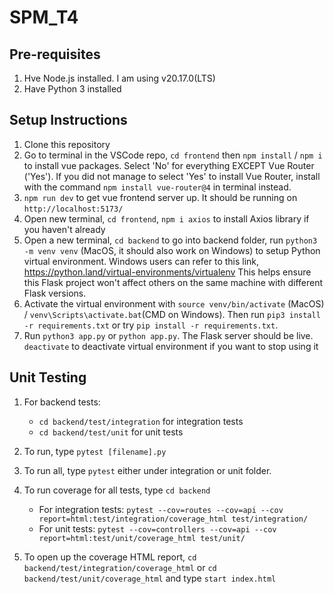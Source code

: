 # SPM_T4

## Pre-requisites

1. Hve Node.js installed. I am using v20.17.0(LTS)
2. Have Python 3 installed

## Setup Instructions

1. Clone this repository
2. Go to terminal in the VSCode repo, `cd frontend` then `npm install` / `npm i` to install vue packages. Select 'No' for everything EXCEPT Vue Router ('Yes'). 
If you did not manage to select 'Yes' to install Vue Router, install with the command `npm install vue-router@4` in terminal instead.
3. `npm run dev` to get vue frontend server up. It should be running on `http://localhost:5173/`
4. Open new terminal, `cd frontend`, `npm i axios` to install Axios library if you haven't already
5. Open a new terminal, `cd backend` to go into backend folder, run `python3 -m venv venv` (MacOS, it should also work on Windows) to setup Python virtual environment. Windows users can refer to this link, https://python.land/virtual-environments/virtualenv
This helps ensure this Flask project won't affect others on the same machine with different Flask versions.
6. Activate the virtual environment with `source venv/bin/activate` (MacOS) / `venv\Scripts\activate.bat`(CMD on Windows). Then run `pip3 install -r requirements.txt` or try `pip install -r requirements.txt`. 
7. Run `python3 app.py` or `python app.py`. The Flask server should be live.
`deactivate` to deactivate virtual environment if you want to stop using it

## Unit Testing
1. For backend tests:
    - `cd backend/test/integration` for integration tests
    - `cd backend/test/unit` for unit tests
2. To run, type `pytest [filename].py`
3. To run all, type `pytest` either under integration or unit folder.
4. To run coverage for all tests, type `cd backend`
    - For integration tests: `pytest --cov=routes --cov=api --cov report=html:test/integration/coverage_html test/integration/`
    - For unit tests: `pytest --cov=controllers --cov=api --cov report=html:test/unit/coverage_html test/unit/`

5. To open up the coverage HTML report,  `cd backend/test/integration/coverage_html` or `cd backend/test/unit/coverage_html` and type `start index.html`
